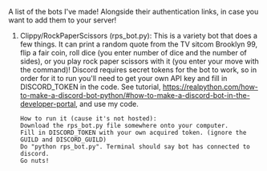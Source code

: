 A list of the bots I've made! Alongside their authentication links, in case you want to add them to your server!
1. Clippy/RockPaperScissors (rps_bot.py):
       This is a variety bot that does a few things. It can print a random quote from the TV sitcom Brooklyn 99, flip a fair coin, roll dice (you enter number of dice          and the number of sides), or you play rock paper scissors with it (you enter your move with the command)! Discord requires secret tokens for the bot to work, so
       in order for it to run you'll need to get your own API key and fill in DISCORD_TOKEN in the code. See tutorial, https://realpython.com/how-to-make-a-discord-bot-python/#how-to-make-a-discord-bot-in-the-developer-portal, and use my code.
       
       How to run it (cause it's not hosted):
       Download the rps_bot.py file somewhere onto your computer.
       Fill in DISCORD_TOKEN with your own acquired token. (ignore the GUILD and DISCORD_GUILD)
       Do "python rps_bot.py". Terminal should say bot has connected to discord.
       Go nuts!
